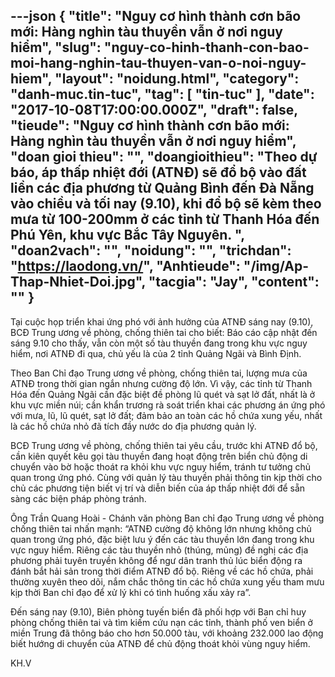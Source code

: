 ---json
{
    "title": "Nguy cơ hình thành cơn bão mới: Hàng nghìn tàu thuyền vẫn ở nơi nguy hiểm",
    "slug": "nguy-co-hinh-thanh-con-bao-moi-hang-nghin-tau-thuyen-van-o-noi-nguy-hiem",
    "layout": "noidung.html",
    "category": "danh-muc.tin-tuc",
    "tag": [
        "tin-tuc"
    ],
    "date": "2017-10-08T17:00:00.000Z",
    "draft": false,
    "tieude": "Nguy cơ hình thành cơn bão mới: Hàng nghìn tàu thuyền vẫn ở nơi nguy hiểm",
    "doan gioi thieu": "",
    "doangioithieu": "Theo dự báo, áp thấp nhiệt đới (ATNĐ) sẽ đổ bộ vào đất liền các địa phương từ Quảng Bình đến Đà Nẵng vào chiều và tối nay (9.10), khi đổ bộ sẽ kèm theo mưa từ 100-200mm ở các tỉnh từ Thanh Hóa đến Phú Yên, khu vực Bắc Tây Nguyên. ",
    "doan2vach": "",
    "noidung": "",
    "trichdan": "https://laodong.vn/",
    "Anhtieude": "/img/Ap-Thap-Nhiet-Doi.jpg",
    "tacgia": "Jay",
    "__content__": ""
}
---
<p><span style="font-size:14px">Tại cuộc họp triển khai ứng ph&oacute; với ảnh hưởng của ATNĐ s&aacute;ng nay (9.10), BCĐ Trung ương về ph&ograve;ng, chống thi&ecirc;n tai cho biết: B&aacute;o c&aacute;o cập nhật đến s&aacute;ng 9.10 cho thấy, vẫn c&ograve;n một số t&agrave;u thuyền đang trong khu vực nguy hiểm, nơi ATNĐ đi qua, chủ yếu l&agrave; của 2 tỉnh Quảng Ng&atilde;i v&agrave; B&igrave;nh Định.</span></p>

<p><span style="font-size:14px">Theo Ban Chỉ đạo Trung ương về ph&ograve;ng, chống thi&ecirc;n tai, lượng mưa của ATNĐ trong thời gian ngắn nhưng cường độ lớn. V&igrave; vậy, c&aacute;c tỉnh từ Thanh H&oacute;a đến Quảng Ng&atilde;i cần đặc biệt đề ph&ograve;ng lũ qu&eacute;t v&agrave; sạt lở đất, nhất l&agrave; ở khu vực miền n&uacute;i; cần khẩn trương r&agrave; so&aacute;t triển khai c&aacute;c phương &aacute;n ứng ph&oacute; với mưa, lũ, lũ qu&eacute;t, sạt lở đất; đảm bảo an to&agrave;n c&aacute;c hồ chứa xung yếu, nhất l&agrave; c&aacute;c hồ chứa nhỏ đ&atilde; t&iacute;ch đầy nước do địa phương quản l&yacute;.</span></p>

<p><span style="font-size:14px">BCĐ Trung ương về ph&ograve;ng, chống thi&ecirc;n tai y&ecirc;u cầu, trước khi ATNĐ đổ bộ, cần ki&ecirc;n quyết k&ecirc;u gọi t&agrave;u thuyền đang hoạt động tr&ecirc;n biển chủ động di chuyển v&agrave;o bờ hoặc tho&aacute;t ra khỏi khu vực nguy hiểm, tr&aacute;nh tư tưởng chủ quan trong ứng ph&oacute;. C&ugrave;ng với quản l&yacute; t&agrave;u thuyền phải th&ocirc;ng tin kịp thời cho chủ c&aacute;c phương tiện biết vị tr&iacute; v&agrave; diễn biến của &aacute;p thấp nhiệt đới để sẵn s&agrave;ng c&aacute;c biện ph&aacute;p ph&ograve;ng tr&aacute;nh.</span></p>

<p><span style="font-size:14px">&Ocirc;ng Trần Quang Ho&agrave;i - Ch&aacute;nh văn ph&ograve;ng Ban chỉ đạo Trung ương về ph&ograve;ng chống thi&ecirc;n tai nhấn mạnh: &ldquo;ATNĐ cường độ kh&ocirc;ng lớn nhưng kh&ocirc;ng chủ quan trong ứng ph&oacute;, đặc biệt lưu &yacute; đến c&aacute;c t&agrave;u thuyền lớn đang trong khu vực nguy hiểm. Ri&ecirc;ng c&aacute;c t&agrave;u thuyền nhỏ (th&uacute;ng, mủng) đề nghị c&aacute;c địa phương phải tuy&ecirc;n truyền kh&ocirc;ng để ngư d&acirc;n tranh thủ l&uacute;c biển động ra đ&aacute;nh bắt hải sản trong thời điểm ATNĐ đổ bộ. Ri&ecirc;ng về c&aacute;c hồ chứa, phải thường xuy&ecirc;n theo d&otilde;i, nắm chắc th&ocirc;ng tin c&aacute;c hồ chứa xung yếu tham mưu kịp thời Ban chỉ đạo để xử l&yacute; khi c&oacute; t&igrave;nh huống xấu xảy ra&rdquo;.</span></p>

<p><span style="font-size:14px">Đến s&aacute;ng nay (9.10), Bi&ecirc;n ph&ograve;ng tuyến biển đ&atilde; phối hợp với Ban chỉ huy ph&ograve;ng chống thi&ecirc;n tai v&agrave; t&igrave;m kiếm cứu nạn c&aacute;c tỉnh, th&agrave;nh phố ven biển ở miền Trung đ&atilde; th&ocirc;ng b&aacute;o cho hơn 50.000 t&agrave;u, với khoảng 232.000 lao động biết hướng di chuyển của ATNĐ để chủ động tho&aacute;t khỏi v&ugrave;ng nguy hiểm.</span></p>

<p><span style="font-size:14px">KH.V</span></p>
